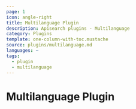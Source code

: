 ```yaml
---
page: 1
icon: angle-right
title: Multilanguage Plugin
description: Apisearch plugins - Multilanguage
category: Plugins
template: one-column-with-toc.mustache
source: plugins/multilanguage.md
languages: ~
tags:
  - plugin
  - multilanguage
---
```


# Multilanguage Plugin

